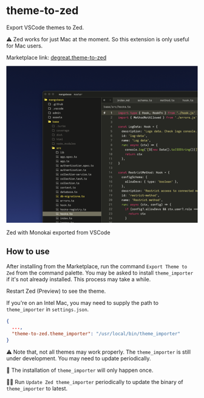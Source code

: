 # theme-to-zed

Export VSCode themes to Zed.

⚠️ Zed works for just Mac at the moment. So this extension is only useful for Mac users.

Marketplace link: [degreat.theme-to-zed](https://marketplace.visualstudio.com/items?itemName=degreat.theme-to-zed)

![Screenshot](assets/zed-with-monokai.png)
<figcaption>Zed with Monokai exported from VSCode</figcaption>

## How to use

After installing from the Marketplace, run the command `Export Theme to Zed` from the command palette. You may be asked to install `theme_importer` if it's not already installed. This process may take a while.

Restart Zed (Preview) to see the theme.

If you're on an Intel Mac, you may need to supply the path to `theme_importer` in `settings.json`.

```json
{
  ...,
  "theme-to-zed.theme_importer": "/usr/local/bin/theme_importer"
}
```

⚠️ Note that, not all themes may work properly. The `theme_importer` is still under development. You may need to update periodically.

🌵 The installation of `theme_importer` will only happen once.

🏄🏽 Run `Update Zed theme_importer` periodically to update the binary of `theme_importer` to latest.